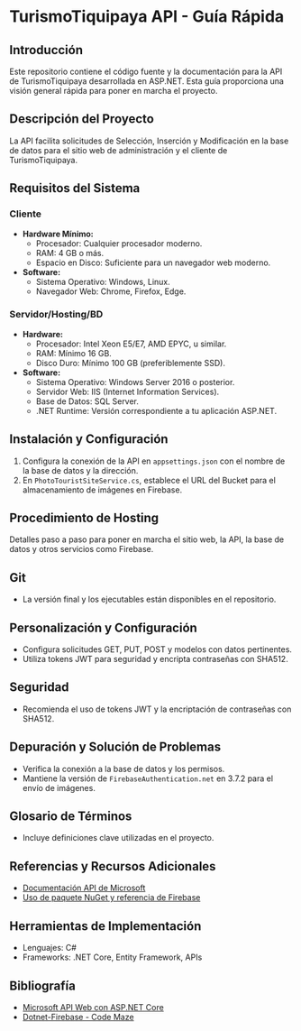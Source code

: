 # TurismoTiquipaya API - Guía Rápida

## Introducción
Este repositorio contiene el código fuente y la documentación para la API de TurismoTiquipaya desarrollada en ASP.NET. Esta guía proporciona una visión general rápida para poner en marcha el proyecto.

## Descripción del Proyecto
La API facilita solicitudes de Selección, Inserción y Modificación en la base de datos para el sitio web de administración y el cliente de TurismoTiquipaya.

## Requisitos del Sistema
### Cliente
- **Hardware Mínimo:**
  - Procesador: Cualquier procesador moderno.
  - RAM: 4 GB o más.
  - Espacio en Disco: Suficiente para un navegador web moderno.
- **Software:**
  - Sistema Operativo: Windows, Linux.
  - Navegador Web: Chrome, Firefox, Edge.

### Servidor/Hosting/BD
- **Hardware:**
  - Procesador: Intel Xeon E5/E7, AMD EPYC, u similar.
  - RAM: Mínimo 16 GB.
  - Disco Duro: Mínimo 100 GB (preferiblemente SSD).
- **Software:**
  - Sistema Operativo: Windows Server 2016 o posterior.
  - Servidor Web: IIS (Internet Information Services).
  - Base de Datos: SQL Server.
  - .NET Runtime: Versión correspondiente a tu aplicación ASP.NET.

## Instalación y Configuración
1. Configura la conexión de la API en `appsettings.json` con el nombre de la base de datos y la dirección.
2. En `PhotoTouristSiteService.cs`, establece el URL del Bucket para el almacenamiento de imágenes en Firebase.

## Procedimiento de Hosting
Detalles paso a paso para poner en marcha el sitio web, la API, la base de datos y otros servicios como Firebase.

## Git
- La versión final y los ejecutables están disponibles en el repositorio.

## Personalización y Configuración
- Configura solicitudes GET, PUT, POST y modelos con datos pertinentes.
- Utiliza tokens JWT para seguridad y encripta contraseñas con SHA512.

## Seguridad
- Recomienda el uso de tokens JWT y la encriptación de contraseñas con SHA512.

## Depuración y Solución de Problemas
- Verifica la conexión a la base de datos y los permisos.
- Mantiene la versión de `FirebaseAuthentication.net` en 3.7.2 para el envío de imágenes.

## Glosario de Términos
- Incluye definiciones clave utilizadas en el proyecto.

## Referencias y Recursos Adicionales
- [Documentación API de Microsoft](https://learn.microsoft.com/es-es/aspnet/core/tutorials/first-web-api?view=aspnetcore-7.0&tabs=visual-studio)
- [Uso de paquete NuGet y referencia de Firebase](https://code-maze.com/dotnet-firebase/)

## Herramientas de Implementación
- Lenguajes: C#
- Frameworks: .NET Core, Entity Framework, APIs

## Bibliografía
- [Microsoft API Web con ASP.NET Core](https://learn.microsoft.com/es-es/aspnet/core/tutorials/first-web-api?view=aspnetcore-7.0&tabs=visual-studio)
- [Dotnet-Firebase - Code Maze](https://code-maze.com/dotnet-firebase/)
